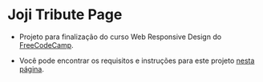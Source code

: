 # Joji Tribute Page

- Projeto para finalização do curso Web Responsive Design do [FreeCodeCamp](freecodecamp.org).

- Você pode encontrar os requisitos e instruções para este projeto [nesta página](https://www.freecodecamp.org/learn/responsive-web-design/responsive-web-design-projects/build-a-tribute-page).
